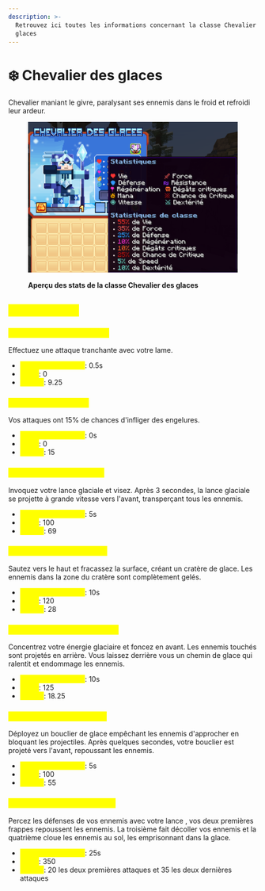 ```yaml
---
description: >-
  Retrouvez ici toutes les informations concernant la classe Chevalier des
  glaces
---
```


# ❄️ Chevalier des glaces

Chevalier maniant le givre, paralysant ses ennemis dans le froid et refroidi leur ardeur.

<figure><img src="../../.gitbook/assets/2025-01-13_14.27.38.png" alt=""><figcaption><p><strong>Aperçu des stats de la classe Chevalier des glaces</strong></p></figcaption></figure>

## <mark style="color:yellow;">Compétences</mark>

### <mark style="color:yellow;">N</mark><mark style="color:yellow;">**iveau 1 : Frappe de givre**</mark>

Effectuez une attaque tranchante avec votre lame.

* <mark style="color:yellow;">**Temps de recharge**</mark>: 0.5s
* <mark style="color:yellow;">**Mana**</mark>: 0
* <mark style="color:yellow;">**Dégâts**</mark>: 9.25

### <mark style="color:yellow;">N</mark><mark style="color:yellow;">**iveau 5 : Engelures**</mark>

Vos attaques ont 15% de chances d'infliger des engelures.

* <mark style="color:yellow;">**Temps de recharge**</mark>: 0s
* <mark style="color:yellow;">**Mana**</mark>: 0
* <mark style="color:yellow;">**Dégâts**</mark>: 15

### <mark style="color:yellow;">N</mark><mark style="color:yellow;">**iveau 10 : Lance givrée**</mark>

Invoquez votre lance glaciale et visez. Après 3 secondes, la lance glaciale se projette à grande vitesse vers l'avant, transperçant tous les ennemis.

* <mark style="color:yellow;">**Temps de recharge**</mark>: 5s
* <mark style="color:yellow;">**Mana**</mark>: 100
* <mark style="color:yellow;">**Dégâts**</mark>: 69

### <mark style="color:yellow;">N</mark><mark style="color:yellow;">**iveau 15 : Fracas glacial**</mark>

Sautez vers le haut et fracassez la surface, créant un cratère de glace. Les ennemis dans la zone du cratère sont complètement gelés.

* <mark style="color:yellow;">**Temps de recharge**</mark>: 10s
* <mark style="color:yellow;">**Mana**</mark>: 120
* <mark style="color:yellow;">**Dégâts**</mark>: 28

### <mark style="color:yellow;">N</mark><mark style="color:yellow;">**iveau 20 : Charge arctique**</mark>

Concentrez votre énergie glaciaire et foncez en avant. Les ennemis touchés sont projetés en arrière. Vous laissez derrière vous un chemin de glace qui ralentit et endommage les ennemis.

* <mark style="color:yellow;">**Temps de recharge**</mark>: 10s
* <mark style="color:yellow;">**Mana**</mark>: 125
* <mark style="color:yellow;">**Dégâts**</mark>: 18.25

### <mark style="color:yellow;">N</mark><mark style="color:yellow;">**iveau 30 : Bouclier gelé**</mark>

Déployez un bouclier de glace empêchant les ennemis d'approcher en bloquant les projectiles. Après quelques secondes, votre bouclier est projeté vers l'avant, repoussant les ennemis.

* <mark style="color:yellow;">**Temps de recharge**</mark>: 5s
* <mark style="color:yellow;">**Mana**</mark>: 100
* <mark style="color:yellow;">**Dégâts**</mark>: 55

### <mark style="color:yellow;">N</mark><mark style="color:yellow;">**iveau 40 : Percée glaciale**</mark>

Percez les défenses de vos ennemis avec votre lance , vos deux premières frappes repoussent les ennemis. La troisième fait décoller vos ennemis et la quatrième cloue les ennemis au sol, les emprisonnant dans la glace.

* <mark style="color:yellow;">**Temps de recharge**</mark>: 25s
* <mark style="color:yellow;">**Mana**</mark>: 350
* <mark style="color:yellow;">**Dégâts**</mark>: 20 les deux premières attaques et 35 les deux dernières attaques
